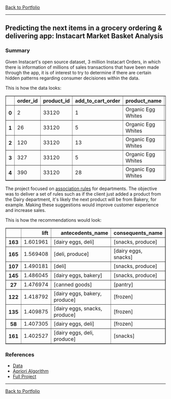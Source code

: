 [Back to Portfolio](index)

---
## **Predicting the next items in a grocery ordering & delivering app: Instacart Market Basket Analysis**

### Summary

Given Instacart's open source dataset, 3 million Instacart Orders, in which there is information of millions of sales transactions that have been made through the app, it is of interest to try to determine if there are certain hidden patterns regarding consumer decisiones within the data.

This is how the data looks:




<div>
<table border="1" class="dataframe">
  <thead>
    <tr style="text-align: right;">
      <th></th>
      <th>order_id</th>
      <th>product_id</th>
      <th>add_to_cart_order</th>
      <th>product_name</th>
      <th>aisle_id</th>
      <th>department_id</th>
    </tr>
  </thead>
  <tbody>
    <tr>
      <th>0</th>
      <td>2</td>
      <td>33120</td>
      <td>1</td>
      <td>Organic Egg Whites</td>
      <td>86</td>
      <td>16</td>
    </tr>
    <tr>
      <th>1</th>
      <td>26</td>
      <td>33120</td>
      <td>5</td>
      <td>Organic Egg Whites</td>
      <td>86</td>
      <td>16</td>
    </tr>
    <tr>
      <th>2</th>
      <td>120</td>
      <td>33120</td>
      <td>13</td>
      <td>Organic Egg Whites</td>
      <td>86</td>
      <td>16</td>
    </tr>
    <tr>
      <th>3</th>
      <td>327</td>
      <td>33120</td>
      <td>5</td>
      <td>Organic Egg Whites</td>
      <td>86</td>
      <td>16</td>
    </tr>
    <tr>
      <th>4</th>
      <td>390</td>
      <td>33120</td>
      <td>28</td>
      <td>Organic Egg Whites</td>
      <td>86</td>
      <td>16</td>
    </tr>
  </tbody>
</table>
</div>



The project focused on <u>association rules</u> for departments. The objective was to deliver a set of rules such as if the client just added a product from the Dairy department, it's likely the next product will be from Bakery, for example. Making these suggestions would improve customer experience and increase sales.

This is how the recommendations would look:




<div>
<table border="1" class="dataframe">
  <thead>
    <tr style="text-align: right;">
      <th></th>
      <th>lift</th>
      <th>antecedents_name</th>
      <th>consequents_name</th>
    </tr>
  </thead>
  <tbody>
    <tr>
      <th>163</th>
      <td>1.601961</td>
      <td>[dairy eggs, deli]</td>
      <td>[snacks, produce]</td>
    </tr>
    <tr>
      <th>165</th>
      <td>1.569408</td>
      <td>[deli, produce]</td>
      <td>[dairy eggs, snacks]</td>
    </tr>
    <tr>
      <th>107</th>
      <td>1.490181</td>
      <td>[deli]</td>
      <td>[snacks, produce]</td>
    </tr>
    <tr>
      <th>145</th>
      <td>1.486045</td>
      <td>[dairy eggs, bakery]</td>
      <td>[snacks, produce]</td>
    </tr>
    <tr>
      <th>27</th>
      <td>1.476974</td>
      <td>[canned goods]</td>
      <td>[pantry]</td>
    </tr>
    <tr>
      <th>122</th>
      <td>1.418792</td>
      <td>[dairy eggs, bakery, produce]</td>
      <td>[frozen]</td>
    </tr>
    <tr>
      <th>135</th>
      <td>1.409875</td>
      <td>[dairy eggs, snacks, produce]</td>
      <td>[frozen]</td>
    </tr>
    <tr>
      <th>58</th>
      <td>1.407305</td>
      <td>[dairy eggs, deli]</td>
      <td>[frozen]</td>
    </tr>
    <tr>
      <th>161</th>
      <td>1.402527</td>
      <td>[dairy eggs, deli, produce]</td>
      <td>[snacks]</td>
    </tr>
  </tbody>
</table>
</div>



### References

* [Data](https://www.kaggle.com/competitions/instacart-market-basket-analysis/data)
* [Apriori Algorithm](https://www.vldb.org/conf/1994/P487.PDF)
* [Full Project](https://github.com/roberto-andrade22/instacart_basket)

---

[Back to Portfolio](index)
